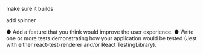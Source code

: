 make sure it builds

add spinner

● Add a feature that you think would improve the user experience.
● Write one or more tests demonstrating how your application would be tested (Jest with
either react-test-renderer and/or React TestingLibrary).
